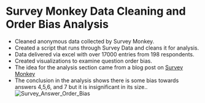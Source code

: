 # Survey Monkey Data Cleaning and Order Bias Analysis

- Cleaned anonymous data collected by Survey Monkey. 
- Created a script that runs through Survey Data and cleans it for analysis. 
- Data delivered via excel with over 17000 entries from 198 respondents. 
- Created visualizations to examine question order bias.
- The idea for the analysis section came from a blog post on [Survey Monkey](https://www.surveymonkey.com/curiosity/eliminate-order-bias-to-improve-your-survey-responses/)
- The conclusion in the analysis shows there is some bias towards answers 4,5,6, and 7 but it is insignificant in its size.. 
![Survey_Answer_Order_Bias](https://user-images.githubusercontent.com/59451459/112855508-dcd19800-907c-11eb-9586-548eed96c8c3.png)
